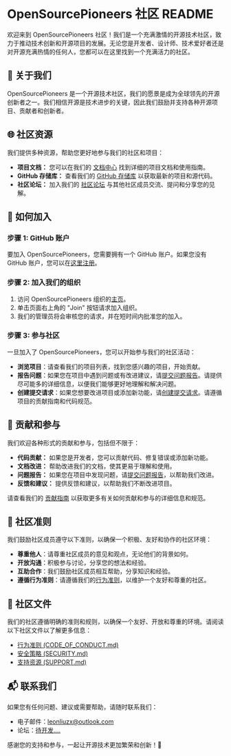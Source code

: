 # OpenSourcePioneers 社区 README

欢迎来到 OpenSourcePioneers 社区！我们是一个充满激情的开源技术社区，致力于推动技术创新和开源项目的发展。无论您是开发者、设计师、技术爱好者还是对开源充满热情的任何人，您都可以在这里找到一个充满活力的社区。

## 🚀 关于我们

OpenSourcePioneers 是一个开源技术社区，我们的愿景是成为全球领先的开源创新者之一。我们相信开源是技术进步的关键，因此我们鼓励并支持各种开源项目、贡献者和创新者。

## 🌐 社区资源

我们提供多种资源，帮助您更好地参与我们的社区和项目：

- **项目文档：** 您可以在我们的 [文档中心](/) 找到详细的项目文档和使用指南。
- **GitHub 存储库：** 查看我们的 [GitHub 存储库](https://github.com/OpenSourcePioneers) 以获取最新的项目和源代码。
- **社区论坛：** 加入我们的 [社区论坛](/) 与其他社区成员交流、提问和分享您的见解。

## 💼 如何加入

### 步骤 1: GitHub 账户

要加入 OpenSourcePioneers，您需要拥有一个 GitHub 账户。如果您没有 GitHub 账户，您可以在[这里注册](https://github.com/join)。

### 步骤 2: 加入我们的组织

1. 访问 OpenSourcePioneers 组织的[主页](https://github.com/OpenSourcePioneers)。
2. 单击页面右上角的 "Join" 按钮请求加入组织。
3. 我们的管理员将会审核您的请求，并在短时间内批准您的加入。

### 步骤 3: 参与社区

一旦加入了 OpenSourcePioneers，您可以开始参与我们的社区活动：

- **浏览项目**：请查看我们的项目列表，找到您感兴趣的项目，开始贡献。
- **报告问题**：如果您在项目中遇到问题或有改进建议，请[提交问题报告](https://github.com/OpenSourcePioneers/项目名称/issues)。请提供尽可能多的详细信息，以便我们能够更好地理解和解决问题。
- **创建提交请求**：如果您想要改进项目或添加新功能，请[创建提交请求](https://github.com/OpenSourcePioneers/项目名称/pulls)。请遵循项目的贡献指南和代码规范。

## 🤝 贡献和参与

我们欢迎各种形式的贡献和参与，包括但不限于：

- **代码贡献：** 如果您是开发者，您可以贡献代码、修复错误或添加新功能。
- **文档改进：** 帮助改进我们的文档，使其更易于理解和使用。
- **问题报告：** 如果您在项目中发现问题，请[提交问题报告](https://github.com/OpenSourcePioneers/项目名称/issues)，以帮助我们改进。
- **反馈和建议：** 提供反馈和建议，以帮助我们不断改进项目。

请查看我们的 [贡献指南](CONTRIBUTING.md) 以获取更多有关如何贡献和参与的详细信息和规范。

## 📜 社区准则

我们鼓励社区成员遵守以下准则，以确保一个积极、友好和协作的社区环境：

- **尊重他人**：请尊重社区成员的意见和观点，无论他们的背景如何。
- **开放沟通**：积极参与讨论，分享您的想法和经验。
- **互助合作**：我们鼓励社区成员相互帮助，分享知识和经验。
- **遵循行为准则**：请遵循我们的[行为准则](CODE_OF_CONDUCT.md)，以维护一个友好和尊重的社区。

## 📄 社区文件

我们的社区遵循明确的准则和规则，以确保一个友好、开放和尊重的环境。请阅读以下社区文件以了解更多信息：

- [行为准则 (CODE_OF_CONDUCT.md)](CODE_OF_CONDUCT.md)
- [安全策略 (SECURITY.md)](SECURITY.md)
- [支持资源 (SUPPORT.md)](SUPPORT.md)

## 📬 联系我们

如果您有任何问题、建议或需要帮助，请随时联系我们：

- 电子邮件：[leonliuzx@outlook.com](mailto:leonliuzx@outlook.com)
- 论坛：[待开发....](/)

感谢您的支持和参与，一起让开源技术更加繁荣和创新！🌟
